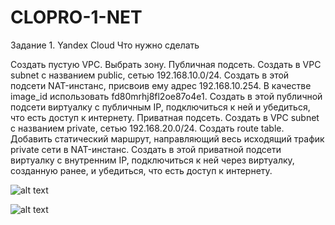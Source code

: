 # CLOPRO-1-NET

Задание 1. Yandex Cloud
Что нужно сделать

Создать пустую VPC. Выбрать зону.
Публичная подсеть.
Создать в VPC subnet с названием public, сетью 192.168.10.0/24.
Создать в этой подсети NAT-инстанс, присвоив ему адрес 192.168.10.254. В качестве image_id использовать fd80mrhj8fl2oe87o4e1.
Создать в этой публичной подсети виртуалку с публичным IP, подключиться к ней и убедиться, что есть доступ к интернету.
Приватная подсеть.
Создать в VPC subnet с названием private, сетью 192.168.20.0/24.
Создать route table. Добавить статический маршрут, направляющий весь исходящий трафик private сети в NAT-инстанс.
Создать в этой приватной подсети виртуалку с внутренним IP, подключиться к ней через виртуалку, созданную ранее, и убедиться, что есть доступ к интернету.

![alt text]({484B7789-3952-4C19-A1CC-AF077DA31450}.png)

![alt text]({D7FEC707-1631-4A3E-98E9-6261ED390226}.png)